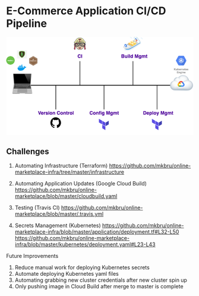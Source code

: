 # E-Commerce Application CI/CD Pipeline


<img width="600" alt="pipeline" src="https://github.com/mkbru/online-marketplace-infra/blob/master/pics-for-gh/Untitled%20Diagram.png">


## Challenges

1. Automating Infrastructure (Terraform) 
https://github.com/mkbru/online-marketplace-infra/tree/master/infrastructure

2. Automating Application Updates (Google Cloud Build) 
https://github.com/mkbru/online-marketplace/blob/master/cloudbuild.yaml

3. Testing (Travis CI) 
https://github.com/mkbru/online-marketplace/blob/master/.travis.yml

4. Secrets Management (Kubernetes)
https://github.com/mkbru/online-marketplace-infra/blob/master/application/deployment.tf#L32-L50 <br />
https://github.com/mkbru/online-marketplace-infra/blob/master/kubernetes/deployment.yaml#L23-L43

Future Improvements

1. Reduce manual work for deploying Kubernetes secrets
2. Automate deploying Kubernetes yaml files
3. Automating grabbing new cluster credentials after new cluster spin up
4. Only pushing image in Cloud Build after merge to master is complete
